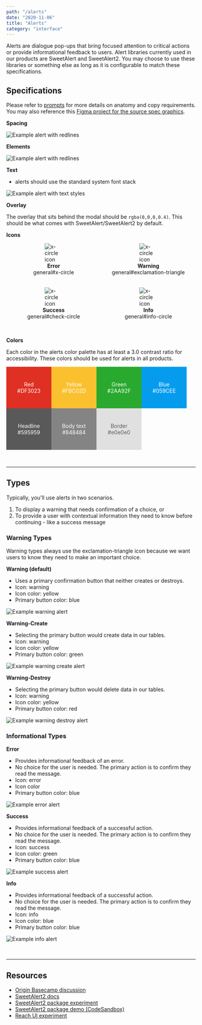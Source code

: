 ```yaml
---
path: "/alerts"
date: "2020-11-06"
title: "Alerts"
category: "interface"
---
```


Alerts are dialogue pop-ups that bring focused attention to critical actions or provide informational feedback to users. Alert libraries currently used in our products are SweetAlert and SweetAlert2. You may choose to use these libraries or something else as long as it is configurable to match these specifications.

## Specifications

Please refer to [prompts](https://planningcenter.design/prompts) for more details on anatomy and copy requirements. You may also reference this [Figma project for the source spec graphics](https://www.figma.com/file/V8Ajrhr3jwzatZvkpqNKaK/Alerts?node-id=19%3A138).

**Spacing**

![Example alert with redlines](/images/alert--spacing.png)

**Elements**

![Example alert with redlines](/images/alert--elements.png)

**Text**

- alerts should use the standard system font stack

![Example alert with text styles](/images/alert--text.png)

**Overlay**

The overlay that sits behind the modal should be `rgba(0,0,0,0.4)`. This should be what comes with SweetAlert/SweetAlert2 by default. 

**Icons**
<div style="display: flex; align-items: center; justify-content: space-evenly; flex-wrap: wrap;">
    <div style="display: flex; flex-direction: column; align-items: center; margin-bottom: 32px; width: 50%;">
        <div style="width: 48px;">
            <img src="/images/icon--x-circle.png" alt="x-circle icon" title="x-circle icon" />
        </div>
        <span><strong>Error</strong></span>
        <span>general#x-circle</span>
    </div>
    <div style="display: flex; flex-direction: column; align-items: center; margin-bottom: 32px; width: 50%;">
        <div style="width: 48px;">
            <img src="/images/icon--exclamation-triangle.png" alt="x-circle icon" title="x-circle icon" />
        </div>
        <span><strong>Warning</strong></span>
        <span>general#exclamation-triangle</span>
    </div>
    <div style="display: flex; flex-direction: column; align-items: center; margin-bottom: 32px; width: 50%;">
        <div style="width: 48px;">
            <img src="/images/icon--check-circle.png" alt="x-circle icon" title="x-circle icon" />
        </div>
        <span><strong>Success</strong></span>
        <span>general#check-circle</span>
    </div>
    <div style="display: flex; flex-direction: column; align-items: center; margin-bottom: 32px; width: 50%;">
        <div style="width: 48px;">
            <img src="/images/icon--info-circle.png" alt="x-circle icon" title="x-circle icon" />
        </div>
        <span><strong>Info</strong></span>
        <span>general#info-circle</span>
    </div>
</div>

**Colors**

Each color in the alerts color palette has at least a 3.0 contrast ratio for accessibility. These colors should be used for alerts in all products.
<div style="display: flex; align-items: center; color: white;">
    <div style="background-color: #DF3023; width: 120px; padding: 38px 0; display: flex; flex-direction: column; align-items: center;">
        <span>Red</span>
        <span>#DF3023</span>
    </div>
    <div style="background-color: #FBC02D; width: 120px; padding: 38px 0; display: flex; flex-direction: column; align-items: center;">
        <span>Yellow</span>
        <span>#FBC02D</span>
    </div>
    <div style="background-color: #2AA92F; width: 120px; padding: 38px 0; display: flex; flex-direction: column; align-items: center;">
        <span>Green</span>
        <span>#2AA92F</span>
    </div>
    <div style="background-color: #059CEE; width: 120px; padding: 38px 0; display: flex; flex-direction: column; align-items: center;">
        <span>Blue</span>
        <span>#059CEE</span>
    </div>
</div>
<div style="display: flex; align-items: center; color: white;">
    <div style="background-color: #595959; width: 120px; padding: 38px 0; display: flex; flex-direction: column; align-items: center;">
        <span>Headline</span>
        <span>#595959</span>
    </div>
    <div style="background-color: #848484; width: 120px; padding: 38px 0; display: flex; flex-direction: column; align-items: center;">
        <span>Body text</span>
        <span>#848484</span>
    </div>
    <div style="background-color: #e0e0e0; width: 120px; padding: 38px 0; display: flex; flex-direction: column; align-items: center; color: #595959">
        <span>Border</span>
        <span>#e0e0e0</span>
    </div>
</div>

<br><hr style="border-color: #eaeaea">

## Types
Typically, you'll use alerts in two scenarios.
1. To display a warning that needs confirmation of a choice, or
1. To provide a user with contextual information they need to know before continuing - like a success message

### Warning Types
Warning types always use the exclamation-triangle icon because we want users to know they need to make an important choice.

**Warning (default)** 

- Uses a primary confirmation button that neither creates or destroys.
- Icon: warning
- Icon color: yellow
- Primary button color: blue

![Example warning alert](/images/alert--warning-confirm.png)
<br>

**Warning-Create**

- Selecting the primary button would create data in our tables. 
- Icon: warning
- Icon color: yellow
- Primary button color: green

![Example warning create alert](/images/alert--warning-create.png)
<br>

**Warning-Destroy**

- Selecting the primary button would delete data in our tables.
- Icon: warning
- Icon color: yellow
- Primary button color: red

![Example warning destroy alert](/images/alert--warning-destroy.png)
<br>

### Informational Types

**Error**

- Provides informational feedback of an error.
- No choice for the user is needed. The primary action is to confirm they read the message.
- Icon: error
- Icon color
- Primary button color: blue

![Example error alert](/images/alert--error.png)
<br>

**Success**  

- Provides informational feedback of a successful action.
- No choice for the user is needed. The primary action is to confirm they read the message.
- Icon: success
- Icon color: green
- Primary button color: blue

![Example success alert](/images/alert--success.png)
<br>

**Info**

- Provides informational feedback of a successful action.
- No choice for the user is needed. The primary action is to confirm they read the message.
- Icon: info
- Icon color: blue
- Primary button color: blue

![Example info alert](/images/alert--info.png)

<br><hr style="border-color: #eaeaea">

## Resources

* [Origin Basecamp discussion](https://3.basecamp.com/3670704/buckets/4998590/messages/2248307448#__recording_2381759118)  
* [SweetAlert2 docs](https://sweetalert2.github.io/)
* [SweetAlert2 package experiment](https://github.com/planningcenter/design/tree/master/planningcenter/sweetalert2) 
* [SweetAlert2 package demo (CodeSandbox)](https://codesandbox.io/s/planningcentersweetalert2-demo-vkcpl)
* [Reach UI experiment](https://planningcenter.style/?path=/docs/reach-alert-dialog--basic)
